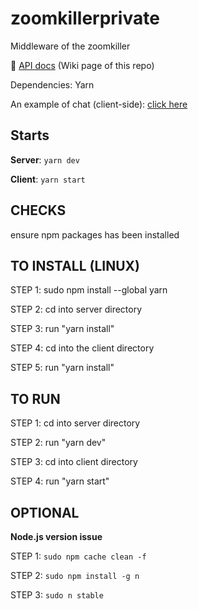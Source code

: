 # zoomkillerprivate
Middleware of the zoomkiller

:bookmark_tabs: [API docs](https://github.com/CasparovJR/zoomkillerprivate/wiki) (Wiki page of this repo)

Dependencies: Yarn

An example of chat (client-side): [click here](https://github.com/CasparovJR/zoomkillerprivate/tree/chat_client)

## Starts
**Server**: `yarn dev`

**Client**: `yarn start`

## CHECKS

ensure npm packages has been installed

## TO INSTALL (LINUX)

STEP 1:
sudo npm install --global yarn

STEP 2:
cd into server directory

STEP 3:
run "yarn install"

STEP 4:
cd into the client directory

STEP 5:
run "yarn install"

## TO RUN
STEP 1:
cd into server directory

STEP 2:
run "yarn dev"

STEP 3:
cd into client directory

STEP 4:
run "yarn start"

## OPTIONAL
**Node.js version issue**

STEP 1: 
`sudo npm cache clean -f`

STEP 2:
`sudo npm install -g n`

STEP 3: 
`sudo n stable`

